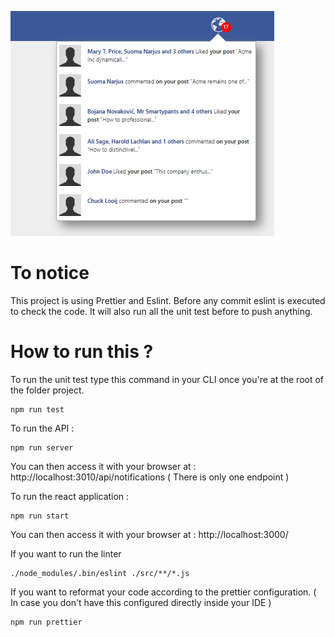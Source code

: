 ![alt text](https://raw.githubusercontent.com/Floriangomis/FeedNotification-react-redux-express/master/src/assets/images/screen.PNG)

# To notice

This project is using Prettier and Eslint.
Before any commit eslint is executed to check the code.
It will also run all the unit test before to push anything.

# How to run this ?

To run the unit test type this command in your CLI once you're at the root of the folder project.

```
npm run test
```

To run the API :

```
npm run server
```

You can then access it with your browser at : http://localhost:3010/api/notifications ( There is only one endpoint )

To run the react application :

```
npm run start
```

You can then access it with your browser at : http://localhost:3000/

If you want to run the linter

```
./node_modules/.bin/eslint ./src/**/*.js
```

If you want to reformat your code according to the prettier configuration. ( In case you don't have this configured directly inside your IDE )

```
npm run prettier
```
